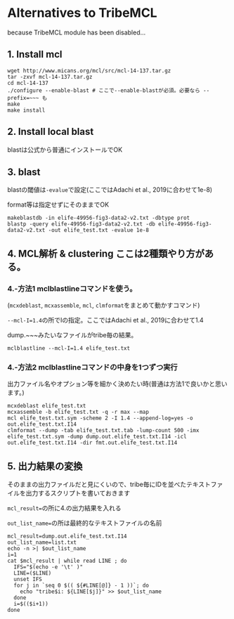# Alternatives to TribeMCL
because TribeMCL module has been disabled...

## 1. Install mcl 
```
wget http://www.micans.org/mcl/src/mcl-14-137.tar.gz
tar -zxvf mcl-14-137.tar.gz
cd mcl-14-137
./configure --enable-blast # ここで--enable-blastが必須。必要なら --prefix=~~~ も
make
make install
```

## 2. Install local blast
blastは公式から普通にインストールでOK

## 3. blast
blastの閾値は``-evalue``で設定(ここではAdachi et al., 2019に合わせて1e-8)

format等は指定せずにそのままでOK
```
makeblastdb -in elife-49956-fig3-data2-v2.txt -dbtype prot
blastp -query elife-49956-fig3-data2-v2.txt -db elife-49956-fig3-data2-v2.txt -out elife_test.txt -evalue 1e-8
```

## 4. MCL解析 & clustering ここは2種類やり方がある。
### 4.-方法1 mclblastlineコマンドを使う。
(``mcxdeblast``, ``mcxassemble``, ``mcl``, ``clmformat``をまとめて動かすコマンド)

``--mcl-I=1.4``の所でIの指定。ここではAdachi et al., 2019に合わせて1.4

dump.~~~みたいなファイルがtribe毎の結果。
```
mclblastline --mcl-I=1.4 elife_test.txt
```

### 4.-方法2 mclblastlineコマンドの中身を1つずつ実行
出力ファイル名やオプション等を細かく決めたい時(普通は方法1で良いかと思います。)
```
mcxdeblast elife_test.txt
mcxassemble -b elife_test.txt -q -r max --map
mcl elife_test.txt.sym -scheme 2 -I 1.4 --append-log=yes -o out.elife_test.txt.I14
clmformat --dump -tab elife_test.txt.tab -lump-count 500 -imx elife_test.txt.sym -dump dump.out.elife_test.txt.I14 -icl out.elife_test.txt.I14 -dir fmt.out.elife_test.txt.I14
```

## 5. 出力結果の変換
そのままの出力ファイルだと見にくいので、tribe毎にIDを並べたテキストファイルを出力するスクリプトを書いておきます

``mcl_result=``の所に4.の出力結果を入れる

``out_list_name=``の所は最終的なテキストファイルの名前
```
mcl_result=dump.out.elife_test.txt.I14
out_list_name=list.txt
echo -n >| $out_list_name
i=1
cat $mcl_result | while read LINE ; do
  IFS="$(echo -e '\t' )"
  LINE=($LINE)
  unset IFS
  for j in `seq 0 $(( ${#LINE[@]} - 1 ))`; do
    echo "tribe$i: ${LINE[$j]}" >> $out_list_name
  done
  i=$(($i+1))
done
```
